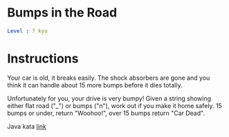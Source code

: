 # Bumps in the Road

```yaml
Level : 7 kyu
```

# Instructions

Your car is old, it breaks easily. The shock absorbers are gone and you think it can handle about 15 more bumps before it dies totally.

Unfortunately for you, your drive is very bumpy! Given a string showing either flat road ("_") or bumps ("n"), work out if you make it home safely. 15 bumps or under, return "Woohoo!", over 15 bumps return "Car Dead".

Java kata [link](https://www.codewars.com/kata/57ed30dde7728215300005fa/train/java)